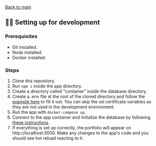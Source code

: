[Back to main](../README.md)

## 🧑‍💻 Setting up for development

### Prerequisites

- Git installed.
- Node installed.
- Docker installed.

### Steps

1. Clone this repository.
2. Run `npm i` inside the app directory.
3. Create a directory called "container" inside the database directory.
4. Create a .env file at the root of the cloned directory and follow the [example here](environment-variables.md) to fill it out. You can skip the ssl certificate variables as they are not used in the development environment.
5. Run the app with `docker-compose up`.
6. Connect to the app container and initialize the database by following [these instructions](database-and-migrations.md#Initialization).
7. If everything is set up correctly, the portfolio will appear on http://localhost:3000. Make any changes to the app's code and you should see hot reload reacting to it.
